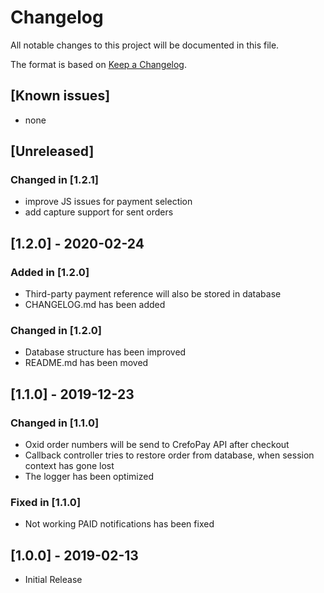 # Changelog

All notable changes to this project will be documented in this file.

The format is based on [Keep a Changelog](https://keepachangelog.com/en/1.0.0/).

## [Known issues]  

- none

## [Unreleased]

### Changed in [1.2.1]

- improve JS issues for payment selection
- add capture support for sent orders

## [1.2.0] - 2020-02-24

### Added in [1.2.0]

- Third-party payment reference will also be stored in database
- CHANGELOG.md has been added

### Changed in [1.2.0]

- Database structure has been improved
- README.md has been moved

## [1.1.0] - 2019-12-23

### Changed in [1.1.0]

- Oxid order numbers will be send to CrefoPay API after checkout
- Callback controller tries to restore order from database, when session context has gone lost
- The logger has been optimized

### Fixed in [1.1.0]

- Not working PAID notifications has been fixed

## [1.0.0] - 2019-02-13

- Initial Release
